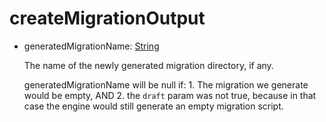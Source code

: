 # createMigrationOutput

- generatedMigrationName: [String](../shapes/String.md)

  The name of the newly generated migration directory, if any.
  
  generatedMigrationName will be null if: 1. The migration we generate would be empty,
  AND 2. the `draft` param was not true, because in that case the engine would
  still generate an empty migration script.


